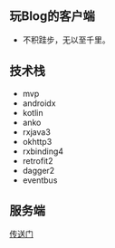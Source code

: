 ## 玩Blog的客户端
- 不积跬步，无以至千里。

## 技术栈
- mvp
- androidx
- kotlin
- anko
- rxjava3
- okhttp3
- rxbinding4
- retrofit2
- dagger2
- eventbus

## 服务端 
[传送门](https://github.com/yuelaiyuehao123/wanblog-server)



